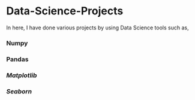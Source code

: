 # Data-Science-Projects
  In here, I have done various projects by using Data Science tools such as,
  ### **Numpy**
  ### **Pandas**
  ### *Matplotlib*
  ### *Seaborn*
